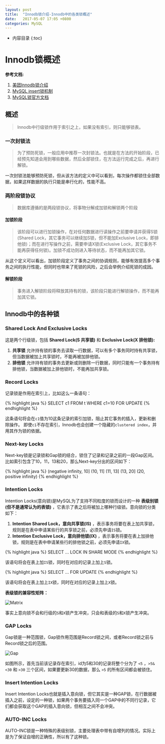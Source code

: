 ```yaml
---
layout: post
title:  "Innodb锁介绍-Innodb中的各类锁概述"
date:   2017-05-07 17:05 +0800
categories: MySQL
---
```

* 内容目录
{:toc}

# Innodb锁概述

**参考文档:**

1. [美团Innodb锁介绍](http://tech.meituan.com/innodb-lock.html)
2. [MySQL insert锁机制](http://yeshaoting.cn/article/database/mysql%20insert%E9%94%81%E6%9C%BA%E5%88%B6/)
3. [MySQL锁官方文档](https://dev.mysql.com/doc/refman/5.6/en/innodb-locking.html)

## 概述
>Innodb中行级锁作用于索引之上，如果没有索引，则只能够锁表。

### 一次封锁法
>为了预防死锁，一般应用中推荐一次封锁法。也就是在方法的开始阶段，已经预先知道会用到哪些数据，然后全部锁住，在方法运行完成之后，再进行解锁。

一次封锁法能够预防死锁，但从该方法的定义中可以看到，每次操作都锁住全部数据，如果这样数据的执行只能是串行化的，性能不高。

### 两阶段锁协议
>数据库遵循的是两段锁协议，将事物分解成加锁和解锁两个阶段

#### 加锁阶段
>该阶段可以进行加锁操作，在对任何数据进行读操作之前要申请并获得S锁(Shared Lock，其它事务可以继续加S锁，但不能加Exclusive Lock，即排他锁)；而在进行写操作之前，需要申请X锁(Exclusive Lock，其它事务不能再获得任何锁)。加锁不成功则进入等待状态，而不能再加其它锁。

从这个定义可以看出，加锁阶段定义了事务之间的协调规则，能够有效提高多个事务之间的执行性能，但同时也带来了死锁的风险，之后会举例介绍死锁的成因。

#### 解锁阶段
>事务进入解锁阶段将释放其持有的锁，该阶段只能进行解锁操作，而不能再加其它锁。

## Innodb中的各种锁

### Shared Lock And Exclusive Locks

这是两个行级锁，包括 **Shared Lock(S 共享锁)** 和 **Exclusive Lock(X 排他锁):**

1. **共享锁** 允许持有锁的事务去读取一行数据，可以有多个事务同时持有共享锁，但当数据被加上共享锁时，不能再被加排他锁。
2. **排他锁** 允许持有锁的事务去更新或则删除一行数据，同时只能有一个事务持有排他锁，当数据被加上排他锁时，不能再加共享锁。

### Record Locks

记录锁是作用在索引上，比如这么一条语句：

{% highlight java %}
SELECT c1 FROM t WHERE c1=10 FOR UPDATE
{% endhighlight %}

这条语句将会在`c1`值为10这条记录的索引加锁，阻止其它事务的插入，更新和删除操作。
即使`c1`不存在索引，Innodb也会创建一个隐藏的`clustered index`，并用其作为锁的依据。

### Next-key Locks

Next-key锁是记录锁和Gap锁的结合，锁住了记录和记录之前的一段Gap区间。
比如索引包含了10，11，13和20，那么Next-key分出的区间如下：

{% highlight java %}
(negative infinity, 10]
(10, 11]
(11, 13]
(13, 20]
(20, positive infinity)
{% endhighlight %}

### Intention Locks

Intention Locks(意向锁)是MySQL为了支持不同粒度的锁而设计的一种 **表级别锁(但不是通常认为的表锁)** ，它表示了表之后将被加上哪种行级锁。意向锁的分类如下：

1. **Intention Shared Lock，意向共享锁(IS)** ，表示事务将要在表上加共享锁，规则是在表中申请某些行的共享锁之前，必须先申请`IS`锁。
2. **Intention Exclusive Lock，意向排他锁(IX)** ，表示事务将要在表上加排他锁，规则是在表中申请某些行的排他锁之前，必须先申请`IX`锁。

{% highlight java %}
SELECT ... LOCK IN SHARE MODE
{% endhighlight %}

该语句将会在表上加`IS`锁，同时在对应的记录上加上`S`锁。

{% highlight java %}
SELECT ... FOR UPDATE
{% endhighlight %}

该语句将会在表上加上`IX`锁，同时在对应的记录上加上`X`锁。

**表级锁的兼容性矩阵：**

![Matrix]({{site.baseurl}}/pics/matrix.png)

事实上意向锁不会和行级的`S`和`X`锁产生冲突，只会和表级的`S`和`X`锁产生冲突。

### GAP Locks
Gap锁是一种范围锁，Gap锁作用范围是Record锁之间，或者Record锁之前与Record锁之后的范围。

![Gap]({{site.baseurl}}/pics/gap.png)

如图所示，首先当前该记录存在索引，id为5和30的记录将整个分为了 `<5` ，`>5&<30` 和 `>30` 三个区间，如果要更新30的数据，那么 `>5` 的所有区间都会被锁住。

### Insert Intention Locks
Insert Intention Locks也就是插入意向锁，但它其实是一种GAP锁，在行数据被插入之前，设定的一种锁，如果两个事务要插入同一个GAP中的不同行记录，它们都会获取这个GAP的插入意向锁，但相互之间不会冲突。

### AUTO-INC Locks
AUTO-INC锁是一种特殊的表级别锁，主要处理表中带有自增列的情况。实际上是为了保证自增的正确性，所以有了这种锁。

